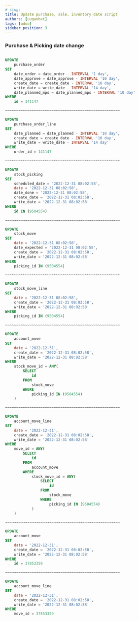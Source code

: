 ```yaml
---
# slug:
title: Update purchase, sale, inventory date script
authors: [uuganbat]
tags: [odoo]
sidebar_position: 3
---
```


### Purchase & Picking date change

```sql

UPDATE
	purchase_order
SET
	date_order = date_order - INTERVAL '1 day',
	date_approve = date_approve - INTERVAL '10 day',
	create_date = create_date - INTERVAL '10 day',
	write_date = write_date - INTERVAL '14 day',
	date_planned_mps = date_planned_mps - INTERVAL '10 day'
WHERE
	id = 141147

~~~~~~~~~~~~~~~~~~~~~~~~~~~~~~~~~~~~~~~~~~~~~~~~~~~~

UPDATE
	purchase_order_line
SET
	date_planned = date_planned - INTERVAL '10 day',
	create_date = create_date - INTERVAL '10 day',
	write_date = write_date - INTERVAL '14 day'
WHERE
	order_id = 141147

~~~~~~~~~~~~~~~~~~~~~~~~~~~~~~~~~~~~~~~~~~~~~~~~~~~~

UPDATE
    stock_picking
SET
    scheduled_date = '2022-12-31 08:02:58',
    date = '2022-12-31 08:02:58',
    date_done = '2022-12-31 08:02:58',
    create_date = '2022-12-31 08:02:58',
    write_date = '2022-12-31 08:02:58'
WHERE
    id IN (9504554)

~~~~~~~~~~~~~~~~~~~~~~~~~~~~~~~~~~~~~~~~~~~~~~~~~~~~

UPDATE
    stock_move
SET
    date = '2022-12-31 08:02:58',
    date_expected = '2022-12-31 08:02:58',
    create_date = '2022-12-31 08:02:58',
    write_date = '2022-12-31 08:02:58'
WHERE
    picking_id IN (9504554)

~~~~~~~~~~~~~~~~~~~~~~~~~~~~~~~~~~~~~~~~~~~~~~~~~~~~

UPDATE
    stock_move_line
SET
    date = '2022-12-31 08:02:58',
    create_date = '2022-12-31 08:02:58',
    write_date = '2022-12-31 08:02:58'
WHERE
    picking_id IN (9504554)

~~~~~~~~~~~~~~~~~~~~~~~~~~~~~~~~~~~~~~~~~~~~~~~~~~~~

UPDATE
    account_move
SET
    date = '2022-12-31',
    create_date = '2022-12-31 08:02:58',
    write_date = '2022-12-31 08:02:58'
WHERE
    stock_move_id = ANY(
        SELECT
            id
        FROM
            stock_move
        WHERE
            picking_id IN (9504554)
    )

~~~~~~~~~~~~~~~~~~~~~~~~~~~~~~~~~~~~~~~~~~~~~~~~~~~~

UPDATE
    account_move_line
SET
    date = '2022-12-31',
    create_date = '2022-12-31 08:02:58',
    write_date = '2022-12-31 08:02:58'
WHERE
    move_id = ANY(
        SELECT
            id
        FROM
            account_move
        WHERE
            stock_move_id = ANY(
                SELECT
                    id
                FROM
                    stock_move
                WHERE
                    picking_id IN (9504554)
            )
    )

~~~~~~~~~~~~~~~~~~~~~~~~~~~~~~~~~~~~~~~~~~~~~~~~~~~~

UPDATE
    account_move
SET
    date = '2022-12-31',
    create_date = '2022-12-31 08:02:58',
    write_date = '2022-12-31 08:02:58'
WHERE
    id = 37853359

~~~~~~~~~~~~~~~~~~~~~~~~~~~~~~~~~~~~~~~~~~~~~~~~~~~~

UPDATE
    account_move_line
SET
    date = '2022-12-31',
    create_date = '2022-12-31 08:02:58',
    write_date = '2022-12-31 08:02:58'
WHERE
    move_id = 37853359

```
